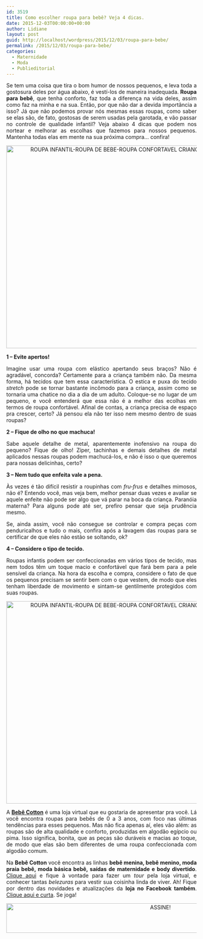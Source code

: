 ```yaml
---
id: 3519
title: Como escolher roupa para bebê? Veja 4 dicas.
date: 2015-12-03T00:00:00+00:00
author: Lidiane
layout: post
guid: http://localhost/wordpress/2015/12/03/roupa-para-bebe/
permalink: /2015/12/03/roupa-para-bebe/
categories:
  - Maternidade
  - Moda
  - Publieditorial
---
```

<p align="justify">
  Se tem uma coisa que tira o bom humor de nossos pequenos, e leva toda a gostosura deles por água abaixo, é vestí-los de maneira inadequada. <strong>Roupa para bebê</strong>, que tenha conforto, faz toda a diferença na vida deles, assim como faz na minha e na sua. Então, por que não dar a devida importância a isso? Já que não podemos provar nós mesmas essas roupas, como saber se elas são, de fato, gostosas de serem usadas pela garotada, e vão passar no controle de qualidade infantil? Veja abaixo 4 dicas que podem nos nortear e melhorar as escolhas que fazemos para nossos pequenos. Mantenha todas elas em mente na sua próxima compra… confira!
</p>

<p align="center">
  <a href="http://www.trololodemulher.com.br/blog/wp-content/uploads/2015/12/ROUPA-INFANTIL-ROUPA-DE-BEBE-ROUPA-CONFORTAVEL-CRIANCA-ROUPA-CRIANCA-DE-ALGODAO2.jpg"><img class="alignnone size-full wp-image-11727" src="http://www.trololodemulher.com.br/blog/wp-content/uploads/2015/12/ROUPA-INFANTIL-ROUPA-DE-BEBE-ROUPA-CONFORTAVEL-CRIANCA-ROUPA-CRIANCA-DE-ALGODAO2.jpg" alt="ROUPA INFANTIL-ROUPA DE BEBE-ROUPA CONFORTAVEL CRIANCA-ROUPA CRIANCA DE ALGODAO[2]" width="800" height="535" /></a>
</p>

<p align="justify">
  <strong>1 – Evite apertos!</strong>
</p>

<p align="justify">
  Imagine usar uma roupa com elástico apertando seus braços? Não é agradável, concorda? Certamente para a criança também não. Da mesma forma, há tecidos que tem essa característica. O estica e puxa do tecido <em>stretch</em> pode se tornar bastante incômodo para a criança, assim como se tornaria uma chatice no dia a dia de um adulto. Coloque-se no lugar de um pequeno, e você entenderá que essa não é a melhor das ecolhas em termos de roupa confortável. Afinal de contas, a criança precisa de espaço pra crescer, certo? Já pensou ela não ter isso nem mesmo dentro de suas roupas?
</p>

<p align="justify">
  <strong>2 – Fique de olho no que machuca!</strong>
</p>

<p align="justify">
  Sabe aquele detalhe de metal, aparentemente inofensivo na roupa do pequeno? Fique de olho! Zíper, tachinhas e demais detalhes de metal aplicados nessas roupas podem machucá-los, e não é isso o que queremos para nossas delicinhas, certo?
</p>

<p align="justify">
  <strong>3 – Nem tudo que enfeita vale a pena.</strong>
</p>

<p align="justify">
  Às vezes é tão difícil resistir a roupinhas com <em>fru-frus</em> e detalhes mimosos, não é? Entendo você, mas veja bem, melhor pensar duas vezes e avaliar se aquele enfeite não pode ser algo que vá parar na boca da criança. Paranóia materna? Para alguns pode até ser, prefiro pensar que seja prudência mesmo.
</p>

<p align="justify">
  Se, ainda assim, você não consegue se controlar e compra peças com penduricalhos e tudo o mais, confira após a lavagem das roupas para se certificar de que eles não estão se soltando, ok?
</p>

<p align="justify">
  <strong>4 – Considere o tipo de tecido.</strong>
</p>

<p align="justify">
  Roupas infantis podem ser confeccionadas em vários tipos de tecido, mas nem todos têm um toque macio e confortável que fará bem para a pele sensível da criança. Na hora da escolha e compra, considere o fato de que os pequenos precisam se sentir bem com o que vestem, de modo que eles tenham liberdade de movimento e sintam-se gentilmente protegidos com suas roupas.
</p>

<p align="center">
  <a href="http://www.trololodemulher.com.br/blog/wp-content/uploads/2015/12/ROUPA-INFANTIL-ROUPA-DE-BEBE-ROUPA-CONFORTAVEL-CRIANCA-ROUPA-CRIANCA-DE-ALGODAO3.jpg"><img class="alignnone size-full wp-image-11729" src="http://www.trololodemulher.com.br/blog/wp-content/uploads/2015/12/ROUPA-INFANTIL-ROUPA-DE-BEBE-ROUPA-CONFORTAVEL-CRIANCA-ROUPA-CRIANCA-DE-ALGODAO3.jpg" alt="ROUPA INFANTIL-ROUPA DE BEBE-ROUPA CONFORTAVEL CRIANCA-ROUPA CRIANCA DE ALGODAO[3]" width="800" height="534" /></a>
</p>

<p align="justify">
  A <strong><a href="http://www.bebecotton.com/" target="_blank">Bebê Cotton</a></strong> é uma loja virtual que eu gostaria de apresentar pra você. Lá você encontra roupas para bebês de 0 a 3 anos, com foco nas últimas tendências para esses pequenos. Mas não fica apenas aí, eles vão além: as roupas são de alta qualidade e conforto, produzidas em algodão egípcio ou pima. Isso significa, bonita, que as peças são duráveis e macias ao toque, de modo que elas são bem diferentes de uma roupa confeccionada com algodão comum.
</p>

<p align="justify">
  Na <strong>Bebê Cotton</strong> você encontra as linhas <strong>bebê menina, bebê menino, moda praia bebê, moda básica bebê, saídas de maternidade e body divertido</strong>. <a href="http://www.bebecotton.com/" target="_blank">Clique aqui</a> e fique à vontade para fazer um <em>tour</em> pela loja virtual, e conhecer tantas <em>belezuras</em> para vestir sua coisinha linda de viver. Ah! Fique por dentro das novidades e atualizações da <strong>loja no Facebook também</strong>. <a href="https://www.facebook.com/Beb%C3%AA-Cotton-763563123754005/timeline" target="_blank">Clique aqui e curta</a>. Se joga!
</p>

<p align="center">
  <a href="http://feedburner.google.com/fb/a/mailverify?uri=blogBichaFemea&loc=en_US" target="_blank"><img class="alignnone size-full wp-image-10439" src="http://www.trololodemulher.com.br/blog/wp-content/uploads/2014/09/ASSINE.png" alt="ASSINE!" width="800" height="78" /></a>
</p>

<p align="justify">